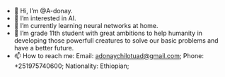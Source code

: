 - 👋 Hi, I’m @A-donay.
- 👀 I’m interested in AI.
- 🌱 I’m currently learning neural
  networks at home.
- 💞️ I’m grade 11th student with great
  ambitions to help humanity in
  developing those powerfull creatures
  to solve our basic problems and have
  a better future.
- 📫 How to reach me:
   Email: adonaychilotuad@gmail.com;
   Phone: +251975740600;
   Nationality: Ethiopian;

<!---
A-donay/A-donay is a ✨ special ✨ repository because its `README.md` (this file) appears on your GitHub profile.
You can click the Preview link to take a look at your changes.
--->
